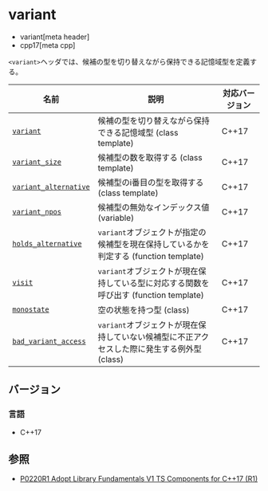 # variant
* variant[meta header]
* cpp17[meta cpp]

`<variant>`ヘッダでは、候補の型を切り替えながら保持できる記憶域型を定義する。

| 名前 | 説明 | 対応バージョン |
|------|------|----------------|
| [`variant`](variant/variant.md) | 候補の型を切り替えながら保持できる記憶域型 (class template) | C++17 |
| [`variant_size`](variant/variant_size.md) | 候補型の数を取得する (class template) | C++17 |
| [`variant_alternative`](variant/variant_alternative.md) | 候補型のi番目の型を取得する (class template) | C++17 |
| [`variant_npos`](variant/variant_npos.md) | 候補型の無効なインデックス値 (variable) | C++17 |
| [`holds_alternative`](variant/holds_alternative.md) | `variant`オブジェクトが指定の候補型を現在保持しているかを判定する (function template) | C++17 |
| [`visit`](variant/visit.md) | `variant`オブジェクトが現在保持している型に対応する関数を呼び出す (function template) | C++17 |
| [`monostate`](variant/monostate.md.nolink) | 空の状態を持つ型 (class) | C++17 |
| [`bad_variant_access`](variant/bad_variant_access.md) | `variant`オブジェクトが現在保持していない候補型に不正アクセスした際に発生する例外型 (class) | C++17 |

## バージョン
### 言語
- C++17


## 参照
- [P0220R1 Adopt Library Fundamentals V1 TS Components for C++17 (R1)](http://www.open-std.org/jtc1/sc22/wg21/docs/papers/2016/p0220r1.html)
